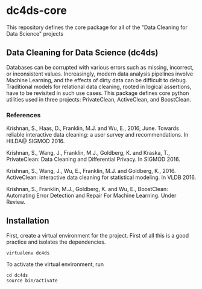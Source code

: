 # dc4ds-core
This repository defines the core package for all of the "Data Cleaning for Data Science" projects 

## Data Cleaning for Data Science (dc4ds)
Databases can be corrupted with various errors such as missing, incorrect, or inconsistent values. Increasingly, modern data analysis pipelines involve Machine Learning, and the effects of dirty data can be difficult to debug. Traditional models for relational data cleaning, rooted in logical assertions, have to be revisited in such use cases. This package defines core python utilities used in three projects: PrivateClean, ActiveClean, and BoostClean.

### References

Krishnan, S., Haas, D., Franklin, M.J. and Wu, E., 2016, June. Towards reliable interactive data cleaning: a user survey and recommendations. In HILDA@ SIGMOD 2016.

Krishnan, S., Wang, J., Franklin, M.J., Goldberg, K. and Kraska, T., PrivateClean: Data Cleaning and Differential Privacy. In SIGMOD 2016.

Krishnan, S., Wang, J., Wu, E., Franklin, M.J. and Goldberg, K., 2016. ActiveClean: interactive data cleaning for statistical modeling. In VLDB 2016.

Krishnan, S., Franklin, M.J., Goldberg, K. and Wu, E., BoostClean: Automating Error Detection and Repair For Machine Learning. Under Review.

## Installation
First, create a virtual environment for the project. First of all this is a good practice and isolates the dependencies.
```
virtualenv dc4ds 
```

To activate the virtual environment, run
```
cd dc4ds
source bin/activate
```